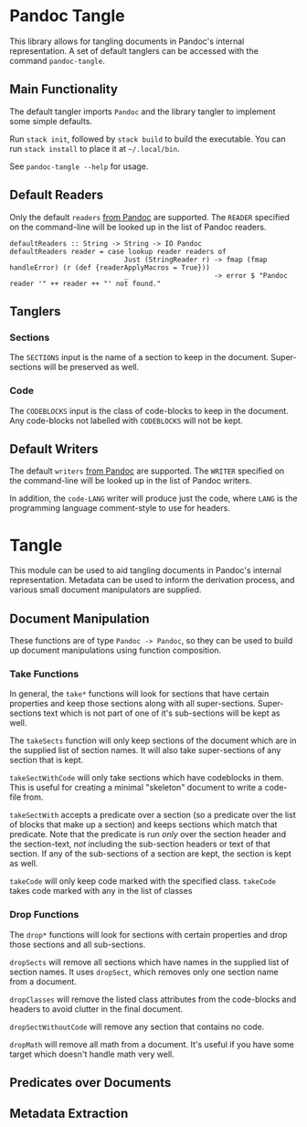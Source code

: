 Pandoc Tangle
=============

This library allows for tangling documents in Pandoc's internal representation.
A set of default tanglers can be accessed with the command `pandoc-tangle`.

Main Functionality
------------------

The default tangler imports `Pandoc` and the library tangler to implement some
simple defaults.

Run `stack init`, followed by `stack build` to build the executable. You can run
`stack install` to place it at `~/.local/bin`.

See `pandoc-tangle --help` for usage.

Default Readers
---------------

Only the default `readers` [from
Pandoc](https://hackage.haskell.org/package/pandoc-1.17.2/docs/Text-Pandoc.html#g:4)
are supported. The `READER` specified on the command-line will be looked up in
the list of Pandoc readers.

``` {.haskell .main .example}
defaultReaders :: String -> String -> IO Pandoc
defaultReaders reader = case lookup reader readers of
                            Just (StringReader r) -> fmap (fmap handleError) (r (def {readerApplyMacros = True}))
                            _                     -> error $ "Pandoc reader '" ++ reader ++ "' not found."
```

Tanglers
--------

### Sections

The `SECTIONS` input is the name of a section to keep in the document.
Super-sections will be preserved as well.

### Code

The `CODEBLOCKS` input is the class of code-blocks to keep in the document. Any
code-blocks not labelled with `CODEBLOCKS` will not be kept.

Default Writers
---------------

The default `writers` [from
Pandoc](https://hackage.haskell.org/package/pandoc-1.17.2/docs/Text-Pandoc.html#g:4)
are supported. The `WRITER` specified on the command-line will be looked up in
the list of Pandoc writers.

In addition, the `code-LANG` writer will produce just the code, where `LANG` is
the programming language comment-style to use for headers.

Tangle
======

This module can be used to aid tangling documents in Pandoc's internal
representation. Metadata can be used to inform the derivation process, and
various small document manipulators are supplied.

Document Manipulation
---------------------

These functions are of type `Pandoc -> Pandoc`, so they can be used to build up
document manipulations using function composition.

### Take Functions

In general, the `take*` functions will look for sections that have certain
properties and keep those sections along with all super-sections. Super-sections
text which is not part of one of it's sub-sections will be kept as well.

The `takeSects` function will only keep sections of the document which are in
the supplied list of section names. It will also take super-sections of any
section that is kept.

`takeSectWithCode` will only take sections which have codeblocks in them. This
is useful for creating a minimal "skeleton" document to write a code-file from.

`takeSectWith` accepts a predicate over a section (so a predicate over the list
of blocks that make up a section) and keeps sections which match that predicate.
Note that the predicate is run *only* over the section header and the
section-text, *not* including the sub-section headers or text of that section.
If any of the sub-sections of a section are kept, the section is kept as well.

`takeCode` will only keep code marked with the specified class. `takeCode` takes
code marked with any in the list of classes

### Drop Functions

The `drop*` functions will look for sections with certain properties and drop
those sections and all sub-sections.

`dropSects` will remove all sections which have names in the supplied list of
section names. It uses `dropSect`, which removes only one section name from a
document.

`dropClasses` will remove the listed class attributes from the code-blocks and
headers to avoid clutter in the final document.

`dropSectWithoutCode` will remove any section that contains no code.

`dropMath` will remove all math from a document. It's useful if you have some
target which doesn't handle math very well.

Predicates over Documents
-------------------------

Metadata Extraction
-------------------
